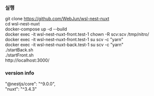 ### 실행
git clone https://github.com/WebJun/wsl-nest-nuxt  
cd wsl-nest-nuxt  
docker-compose up -d --build  
docker exec -it wsl-nest-nuxt-front.test-1 chown -R scv:scv /tmp/nitro/  
docker exec -it wsl-nest-nuxt-front.test-1 su scv -c "yarn"  
docker exec -it wsl-nest-nuxt-back.test-1 su scv -c "yarn"  
./startBack.sh  
./startFront.sh  
http://localhost:3000/  

### version info
"@nestjs/core": "^9.0.0",  
"nuxt": "^3.4.3"  